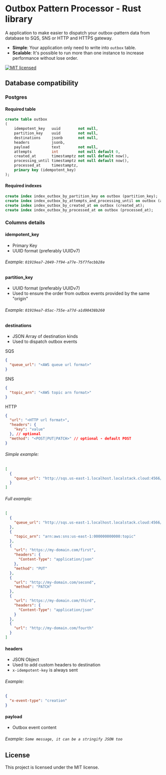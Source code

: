 # Outbox Pattern Processor - Rust library

A application to make easier to dispatch your outbox-pattern data from database to SQS, SNS or HTTP and HTTPS gateway.

* **Simple**: Your application only need to write into `outbox` table.
* **Scalable**: It's possible to run more than one instance to increase performance without lose order.

[![MIT licensed][mit-badge]][mit-url]

[mit-badge]: https://img.shields.io/badge/license-MIT-blue.svg
[mit-url]: https://github.com/deroldo/outbox-pattern-processor/blob/main/LICENSE

## Database compatibility

### Postgres

#### Required table

```sql
create table outbox
(
    idempotent_key   uuid        not null,
    partition_key    uuid        not null,
    destinations     jsonb       not null,
    headers          jsonb,
    payload          text        not null,
    attempts         int         not null default 0,
    created_at       timestamptz not null default now(),
    processing_until timestamptz not null default now(),
    processed_at     timestamptz,
    primary key (idempotent_key)
);
```

#### Required indexes
```sql
create index index_outbox_by_partition_key on outbox (partition_key);
create index index_outbox_by_attempts_and_processing_until on outbox (attempts, processing_until);
create index index_outbox_by_created_at on outbox (created_at);
create index index_outbox_by_processed_at on outbox (processed_at);
```

### Columns details

#### idempotent_key

- Primary Key
- UUID format (preferably UUIDv7)

###### Example: `01919ea7-2049-7f94-a77e-75f7fecbb28e`

#### partition_key

- UUID format (preferably UUIDv7)
- Used to ensure the order from outbox events provided by the same "origin"

###### Example: `01919ea7-85ac-755e-a77d-a1d90438b260`

#### destinations

- JSON Array of destination kinds
- Used to dispatch outbox events

SQS
```json
{
  "queue_url": "<AWS queue url format>"
}
```

SNS
```json
{
  "topic_arn": "<AWS topic arn format>"
}
```

HTTP
```json
{
  "url": "<HTTP url format>",
  "headers": {
    "key": "value"
  }, // optional
  "method": "<POST|PUT|PATCH>" // optional - default POST
}
```

###### Simple example:
```json
[
  {
    "queue_url": "http://sqs.us-east-1.localhost.localstack.cloud:4566/000000000000/queue"
  }
]
```

###### Full example:
```json
[
  {
    "queue_url": "http://sqs.us-east-1.localhost.localstack.cloud:4566/000000000000/queue"
  },
  {
    "topic_arn": "arn:aws:sns:us-east-1:000000000000:topic"
  },
  {
    "url": "https://my-domain.com/first",
    "headers": {
      "Content-Type": "application/json"
    },
    "method": "PUT"
  },
  {
    "url": "http://my-domain.com/second",
    "method": "PATCH"
  },
  {
    "url": "https://my-domain.com/third",
    "headers": {
      "Content-Type": "application/json"
    }
  },
  {
    "url": "http://my-domain.com/fourth"
  }
]
```

#### headers

- JSON Object
- Used to add custom headers to destination
- `x-idempotent-key` is always sent

###### Example:
```json
{
  "x-event-type": "creation"
}
```

#### payload

- Outbox event content

###### Example: `Some message, it can be a stringify JSON too`


## License
This project is licensed under the MIT license.